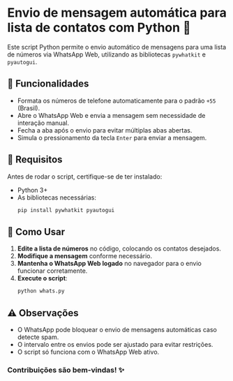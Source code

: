 # Envio de mensagem automática para lista de contatos com Python 📲

Este script Python permite o envio automático de mensagens para uma lista de números via WhatsApp Web, utilizando as bibliotecas `pywhatkit` e `pyautogui`.

## 📌 Funcionalidades
- Formata os números de telefone automaticamente para o padrão `+55` (Brasil).
- Abre o WhatsApp Web e envia a mensagem sem necessidade de interação manual.
- Fecha a aba após o envio para evitar múltiplas abas abertas.
- Simula o pressionamento da tecla `Enter` para enviar a mensagem.

## 🚀 Requisitos
Antes de rodar o script, certifique-se de ter instalado:

- Python 3+
- As bibliotecas necessárias:
  ```sh
  pip install pywhatkit pyautogui
  ```

## 🔧 Como Usar
1. **Edite a lista de números** no código, colocando os contatos desejados.
2. **Modifique a mensagem** conforme necessário.
3. **Mantenha o WhatsApp Web logado** no navegador para o envio funcionar corretamente.
4. **Execute o script**:
   ```sh
   python whats.py
   ```

## ⚠️ Observações
- O WhatsApp pode bloquear o envio de mensagens automáticas caso detecte spam.
- O intervalo entre os envios pode ser ajustado para evitar restrições.
- O script só funciona com o WhatsApp Web ativo.

### Contribuições são bem-vindas! ✨

